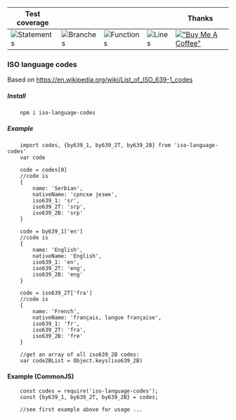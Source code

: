 | Test coverage               |                         |                           |                   | Thanks            |
| --------------------------- | ----------------------- | ------------------------- | ----------------- | ----------------- |
| ![Statements](https://img.shields.io/badge/statements-100%25-brightgreen.svg?style=flat) | ![Branches](https://img.shields.io/badge/branches-100%25-brightgreen.svg?style=flat) | ![Functions](https://img.shields.io/badge/functions-100%25-brightgreen.svg?style=flat) | ![Lines](https://img.shields.io/badge/lines-100%25-brightgreen.svg?style=flat) | [!["Buy Me A Coffee"](https://www.buymeacoffee.com/assets/img/custom_images/yellow_img.png)](https://www.buymeacoffee.com/myq7pryb6fo) |


### ISO language codes
Based on https://en.wikipedia.org/wiki/List_of_ISO_639-1_codes  

##### Install
		npm i iso-language-codes

##### Example

		import codes, {by639_1, by639_2T, by639_2B} from 'iso-language-codes'
		var code

		code = codes[0]
		//code is
		{ 	
			name: 'Serbian',
  			nativeName: 'српски језик',
  			iso639_1: 'sr',
  			iso639_2T: 'srp',
  			iso639_2B: 'srp'
		}

		code = by639_1['en']
		//code is
		{ 	
			name: 'English',
  			nativeName: 'English',
  			iso639_1: 'en',
  			iso639_2T: 'eng',
  			iso639_2B: 'eng'
		}

		code = iso639_2T['fra']
		//code is
		{
			name: 'French',
  			nativeName: 'français, langue française',
  			iso639_1: 'fr',
  			iso639_2T: 'fra',
  			iso639_2B: 'fre'
		}

		//get an array of all iso639_2B codes:
		var code2BList = Object.keys(iso639_2B)

#### Example (CommonJS)

		const codes = require('iso-language-codes');
		const {by639_1, by639_2T, by639_2B} = codes;

		//see first example above for usage ...
